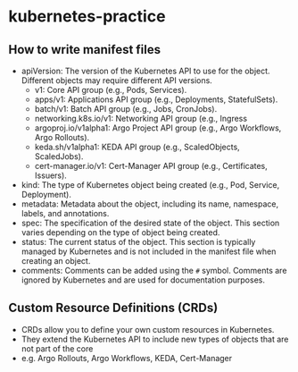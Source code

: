 # kubernetes-practice

## How to write manifest files

- apiVersion: The version of the Kubernetes API to use for the object. Different objects may require different API versions.
  - v1: Core API group (e.g., Pods, Services).
  - apps/v1: Applications API group (e.g., Deployments, StatefulSets).
  - batch/v1: Batch API group (e.g., Jobs, CronJobs).
  - networking.k8s.io/v1: Networking API group (e.g., Ingress
  - argoproj.io/v1alpha1: Argo Project API group (e.g., Argo Workflows, Argo Rollouts).
  - keda.sh/v1alpha1: KEDA API group (e.g., ScaledObjects, ScaledJobs).
  - cert-manager.io/v1: Cert-Manager API group (e.g., Certificates, Issuers).
- kind: The type of Kubernetes object being created (e.g., Pod, Service, Deployment).
- metadata: Metadata about the object, including its name, namespace, labels, and annotations.
- spec: The specification of the desired state of the object. This section varies depending on the type of object being created.
- status: The current status of the object. This section is typically managed by Kubernetes and is not included in the manifest file when creating an object.
- comments: Comments can be added using the `#` symbol. Comments are ignored by Kubernetes and are used for documentation purposes.

## Custom Resource Definitions (CRDs)

- CRDs allow you to define your own custom resources in Kubernetes.
- They extend the Kubernetes API to include new types of objects that are not part of the core
- e.g. Argo Rollouts, Argo Workflows, KEDA, Cert-Manager
